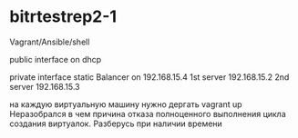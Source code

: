 # bitrtestrep2-1
Vagrant/Ansible/shell

public interface on dhcp

private interface static
Balancer on 192.168.15.4
1st server 192.168.15.2
2nd server 192.168.15.3

на каждую виртуальную машину нужно дергать vagrant up
Неразобрался в чем причина отказа полноценного выполнения цикла создания виртуалок. 
Разберусь при наличии времени
